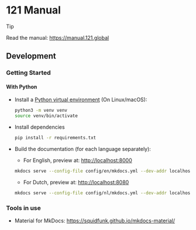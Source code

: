 # 121 Manual

> [!TIP]
> Read the manual: <https://manual.121.global>

## Development

### Getting Started

#### With Python

- Install a [Python virtual environment](https://realpython.com/python-virtual-environments-a-primer/) (On Linux/macOS):

  ```sh
  python3 -m venv venv
  source venv/bin/activate
  ```

- Install dependencies

  ```sh
  pip install -r requirements.txt
  ```

- Build the documentation (for each language separately):
    - For English, preview at: <http://localhost:8000>

    ```sh
    mkdocs serve --config-file config/en/mkdocs.yml --dev-addr localhost:8000
    ```

    - For Dutch, preview at: <http://localhost:8080>

    ```sh
    mkdocs serve --config-file config/nl/mkdocs.yml --dev-addr localhost:8080
    ```

<!-- NOTE: The Docker-way to serve/build is not compatible with the multi-lingual setup currently in use. -->
<!-- 
#### With Docker

- Install Docker: <https://docs.docker.com/get-docker/>

- Open a terminal at this folder to build a Docker-container:

  ```sh
  docker build --tag manual-121 .
  ```

- Run the Docker-container:

  ```sh
  docker run --rm -it -p 8000:8000 -v ${PWD}:/docs manual-121
  ```
-->

### Tools in use

- Material for MkDocs: <https://squidfunk.github.io/mkdocs-material/>
